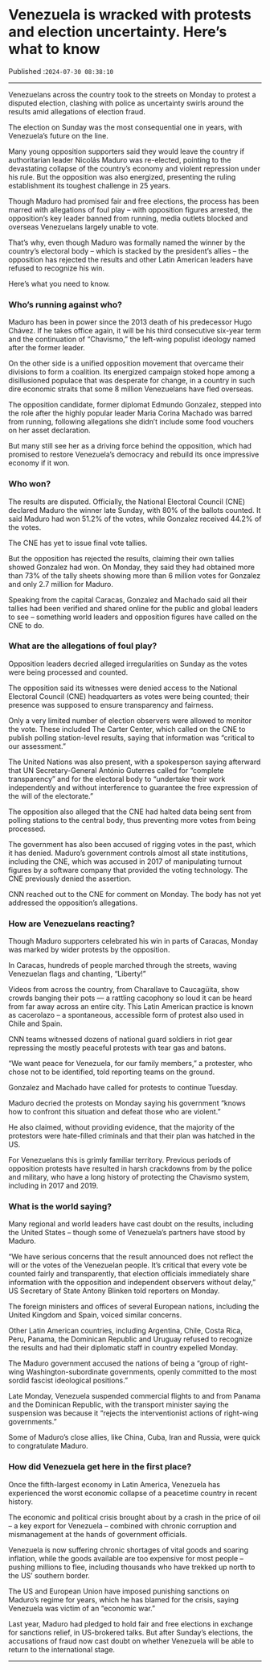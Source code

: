 # Venezuela is wracked with protests and election uncertainty. Here’s what to know

Published :`2024-07-30 08:38:10`

---

Venezuelans across the country took to the streets on Monday to protest a disputed election, clashing with police as uncertainty swirls around the results amid allegations of election fraud.

The election on Sunday was the most consequential one in years, with Venezuela’s future on the line.

Many young opposition supporters said they would leave the country if authoritarian leader Nicolás Maduro was re-elected, pointing to the devastating collapse of the country’s economy and violent repression under his rule. But the opposition was also energized, presenting the ruling establishment its toughest challenge in 25 years.

Though Maduro had promised fair and free elections, the process has been marred with allegations of foul play – with opposition figures arrested, the opposition’s key leader banned from running, media outlets blocked and overseas Venezuelans largely unable to vote.

That’s why, even though Maduro was formally named the winner by the country’s electoral body – which is stacked by the president’s allies – the opposition has rejected the results and other Latin American leaders have refused to recognize his win.

Here’s what you need to know.

### Who’s running against who?

Maduro has been in power since the 2013 death of his predecessor Hugo Chávez. If he takes office again, it will be his third consecutive six-year term and the continuation of “Chavismo,” the left-wing populist ideology named after the former leader.

On the other side is a unified opposition movement that overcame their divisions to form a coalition. Its energized campaign stoked hope among a disillusioned populace that was desperate for change, in a country in such dire economic straits that some 8 million Venezuelans have fled overseas.

The opposition candidate, former diplomat Edmundo Gonzalez, stepped into the role after the highly popular leader Maria Corina Machado was barred from running, following allegations she didn’t include some food vouchers on her asset declaration.

But many still see her as a driving force behind the opposition, which had promised to restore Venezuela’s democracy and rebuild its once impressive economy if it won.

### Who won?

The results are disputed. Officially, the National Electoral Council (CNE) declared Maduro the winner late Sunday, with 80% of the ballots counted. It said Maduro had won 51.2% of the votes, while Gonzalez received 44.2% of the votes.

The CNE has yet to issue final vote tallies.

But the opposition has rejected the results, claiming their own tallies showed Gonzalez had won. On Monday, they said they had obtained more than 73% of the tally sheets showing more than 6 million votes for Gonzalez and only 2.7 million for Maduro.

Speaking from the capital Caracas, Gonzalez and Machado said all their tallies had been verified and shared online for the public and global leaders to see – something world leaders and opposition figures have called on the CNE to do.

### What are the allegations of foul play?

Opposition leaders decried alleged irregularities on Sunday as the votes were being processed and counted.

The opposition said its witnesses were denied access to the National Electoral Council (CNE) headquarters as votes were being counted; their presence was supposed to ensure transparency and fairness.

Only a very limited number of election observers were allowed to monitor the vote. These included The Carter Center, which called on the CNE to publish polling station-level results, saying that information was “critical to our assessment.”

The United Nations was also present, with a spokesperson saying afterward that UN Secretary-General António Guterres called for “complete transparency” and for the electoral body to “undertake their work independently and without interference to guarantee the free expression of the will of the electorate.”

The opposition also alleged that the CNE had halted data being sent from polling stations to the central body, thus preventing more votes from being processed.

The government has also been accused of rigging votes in the past, which it has denied. Maduro’s government controls almost all state institutions, including the CNE, which was accused in 2017 of manipulating turnout figures by a software company that provided the voting technology. The CNE previously denied the assertion.

CNN reached out to the CNE for comment on Monday. The body has not yet addressed the opposition’s allegations.

### How are Venezuelans reacting?

Though Maduro supporters celebrated his win in parts of Caracas, Monday was marked by wider protests by the opposition.

In Caracas, hundreds of people marched through the streets, waving Venezuelan flags and chanting, “Liberty!”

Videos from across the country, from Charallave to Caucagüita, show crowds banging their pots — a rattling cacophony so loud it can be heard from far away across an entire city. This Latin American practice is known as cacerolazo – a spontaneous, accessible form of protest also used in Chile and Spain.

CNN teams witnessed dozens of national guard soldiers in riot gear repressing the mostly peaceful protests with tear gas and batons.

“We want peace for Venezuela, for our family members,” a protester, who chose not to be identified, told reporting teams on the ground.

Gonzalez and Machado have called for protests to continue Tuesday.

Maduro decried the protests on Monday saying his government “knows how to confront this situation and defeat those who are violent.”

He also claimed, without providing evidence, that the majority of the protestors were hate-filled criminals and that their plan was hatched in the US.

For Venezuelans this is grimly familiar territory. Previous periods of opposition protests have resulted in harsh crackdowns from by the police and military, who have a long history of protecting the Chavismo system, including in 2017 and 2019.

### What is the world saying?

Many regional and world leaders have cast doubt on the results, including the United States – though some of Venezuela’s partners have stood by Maduro.

“We have serious concerns that the result announced does not reflect the will or the votes of the Venezuelan people. It’s critical that every vote be counted fairly and transparently, that election officials immediately share information with the opposition and independent observers without delay,” US Secretary of State Antony Blinken told reporters on Monday.

The foreign ministers and offices of several European nations, including the United Kingdom and Spain, voiced similar concerns.

Other Latin American countries, including Argentina, Chile, Costa Rica, Peru, Panama, the Dominican Republic and Uruguay refused to recognize the results and had their diplomatic staff in country expelled Monday.

The Maduro government accused the nations of being a “group of right-wing Washington-subordinate governments, openly committed to the most sordid fascist ideological positions.”

Late Monday, Venezuela suspended commercial flights to and from Panama and the Dominican Republic, with the transport minister saying the suspension was because it “rejects the interventionist actions of right-wing governments.”

Some of Maduro’s close allies, like China, Cuba, Iran and Russia, were quick to congratulate Maduro.

### How did Venezuela get here in the first place?

Once the fifth-largest economy in Latin America, Venezuela has experienced the worst economic collapse of a peacetime country in recent history.

The economic and political crisis brought about by a crash in the price of oil – a key export for Venezuela – combined with chronic corruption and mismanagement at the hands of government officials.

Venezuela is now suffering chronic shortages of vital goods and soaring inflation, while the goods available are too expensive for most people – pushing millions to flee, including thousands who have trekked up north to the US’ southern border.

The US and European Union have imposed punishing sanctions on Maduro’s regime for years, which he has blamed for the crisis, saying Venezuela was victim of an “economic war.”

Last year, Maduro had pledged to hold fair and free elections in exchange for sanctions relief, in US-brokered talks. But after Sunday’s elections, the accusations of fraud now cast doubt on whether Venezuela will be able to return to the international stage.

---

